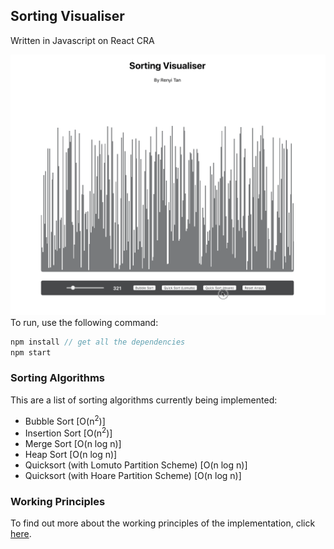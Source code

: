 ## Sorting Visualiser
Written in Javascript on React CRA

<kbd>
<img width="600" src="visualiser.gif"/>
</kbd>

<br>
To run, use the following command: 


```js
npm install // get all the dependencies
npm start
```

### Sorting Algorithms
This are a list of sorting algorithms currently being implemented: 

- Bubble Sort [O(n<sup>2</sup>)]
- Insertion Sort [O(n<sup>2</sup>)]
- Merge Sort [O(n log n)]
- Heap Sort [O(n log n)]
- Quicksort (with Lomuto Partition Scheme) [O(n log n)]
- Quicksort (with Hoare Partition Scheme) [O(n log n)]

### Working Principles
To find out more about the working principles of the implementation, click [here](https://github.com/renyitan/sorting_visualiser/tree/master/src/app). 
